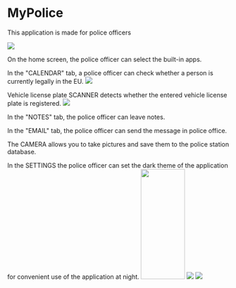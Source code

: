 MyPolice
=======

This application is made for police officers

![](app/src/main/res/drawable/main_activity.png)

On the home screen, the police officer can select the built-in apps.

In the "CALENDAR" tab, a police officer can check whether a person is currently legally in the EU.
![](app/src/main/res/drawable/calendar_activity.png)

Vehicle license plate SCANNER detects whether the entered vehicle license plate is registered.
![](app/src/main/res/drawable/scan_activity.png)

In the "NOTES" tab, the police officer can leave notes.

In the "EMAIL" tab, the police officer can send the message in police office.

The CAMERA allows you to take pictures and save them to the police station database.

In the SETTINGS the police officer can set the dark theme of the application for convenient use of the application at night.
<img src = "app/src/main/res/drawable/settings_activity1.png" width = "100" height = "250">
![](app/src/main/res/drawable/settings_activity1.png)
![](app/src/main/res/drawable/settings_activity2.png)
